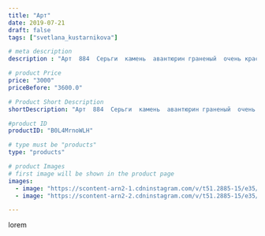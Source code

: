 ```yaml
---
title: "Арт"
date: 2019-07-21
draft: false
tags: ["svetlana_kustarnikova"]

# meta description
description : "Арт  884  Серьги  камень  авантюрин граненый  очень красивый.  Застежка гвоздики металл родий. ПРОДАНО"

# product Price
price: "3000"
priceBefore: "3600.0"

# Product Short Description
shortDescription: "Арт  884  Серьги  камень  авантюрин граненый  очень красивый.  Застежка гвоздики металл родий. ПРОДАНО"

#product ID
productID: "B0L4MrnoWLH"

# type must be "products"
type: "products"

# product Images
# first image will be shown in the product page
images:
  - image: "https://scontent-arn2-1.cdninstagram.com/v/t51.2885-15/e35/p1080x1080/67171695_431053607491653_3984050590413203000_n.jpg?_nc_ht=scontent-arn2-1.cdninstagram.com&_nc_cat=109&_nc_ohc=IVxuulkT_GkAX-p-5B_&tp=1&oh=1d7839cbf82c270a6d8702d488e6251f&oe=6061937E&ig_cache_key=MjA5MzAxMzYwNjI3NTgxMTE1MA%3D%3D.2"
  - image: "https://scontent-arn2-2.cdninstagram.com/v/t51.2885-15/e35/p1080x1080/66718901_145150449919733_53004977654584906_n.jpg?_nc_ht=scontent-arn2-2.cdninstagram.com&_nc_cat=105&_nc_ohc=lRvfuPz_W1oAX8DeoS6&tp=1&oh=1923ef3e5580c5f64c267fa0e8dc0bd2&oe=606098DB&ig_cache_key=MjA5MzAxMzYwNjI2NzQ4MTUwMw%3D%3D.2"

---
```

lorem
